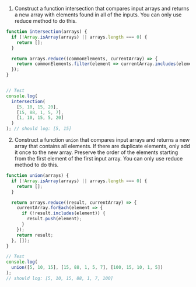 1. Construct a function intersection that compares input arrays and returns a new array with elements found in all of the inputs. You can only use reduce method to do this.

```js
function intersection(arrays) {
  if (!Array.isArray(arrays) || arrays.length === 0) {
    return [];
  }

  return arrays.reduce((commonElements, currentArray) => {
    return commonElements.filter(element => currentArray.includes(element));
  });
}


// Test
console.log(
  intersection(
    [5, 10, 15, 20],
    [15, 88, 1, 5, 7],
    [1, 10, 15, 5, 20]
  )
); // should log: [5, 15]
```

2. Construct a function `union` that compares input arrays and returns a new array that contains all elements. If there are duplicate elements, only add it once to the new array. Preserve the order of the elements starting from the first element of the first input array. You can only use reduce method to do this.

```js
function union(arrays) {
  if (!Array.isArray(arrays) || arrays.length === 0) {
    return [];
  }

  return arrays.reduce((result, currentArray) => {
    currentArray.forEach(element => {
      if (!result.includes(element)) {
        result.push(element);
      }
    });
    return result;
  }, []);
}

// Test
console.log(
  union([5, 10, 15], [15, 88, 1, 5, 7], [100, 15, 10, 1, 5])
);
// should log: [5, 10, 15, 88, 1, 7, 100]
```
